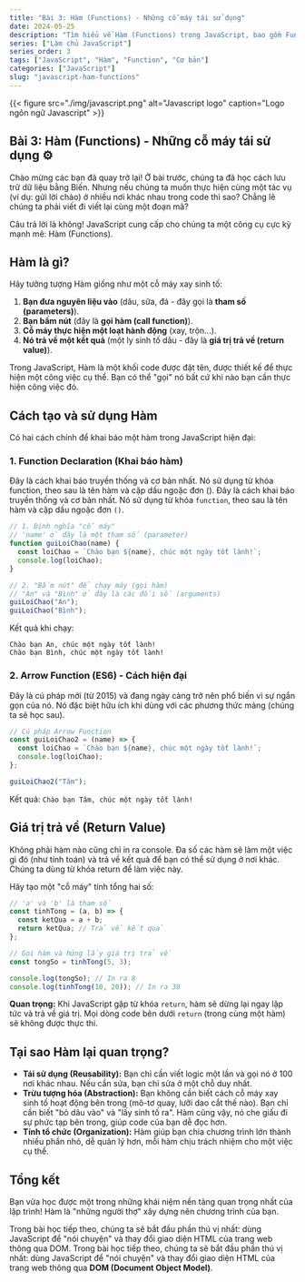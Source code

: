 ```yaml
---
title: "Bài 3: Hàm (Functions) - Những cỗ máy tái sử dụng"
date: 2024-05-25
description: "Tìm hiểu về Hàm (Functions) trong JavaScript, bao gồm Function Declaration và Arrow Function, cách sử dụng tham số và giá trị trả về (return)."
series: ["Làm chủ JavaScript"]
series_order: 3
tags: ["JavaScript", "Hàm", "Function", "Cơ bản"]
categories: ["JavaScript"]
slug: "javascript-ham-functions"
---
```


{{< figure src="./img/javascript.png" alt="Javascript logo" caption="Logo ngôn ngữ Javascript" >}}

## Bài 3: Hàm (Functions) - Những cỗ máy tái sử dụng ⚙️

Chào mừng các bạn đã quay trở lại! Ở bài trước, chúng ta đã học cách lưu trữ dữ liệu bằng Biến. Nhưng nếu chúng ta muốn thực hiện cùng một tác vụ (ví dụ: gửi lời chào) ở nhiều nơi khác nhau trong code thì sao? Chẳng lẽ chúng ta phải viết đi viết lại cùng một đoạn mã?

Câu trả lời là không! JavaScript cung cấp cho chúng ta một công cụ cực kỳ mạnh mẽ: Hàm (Functions).

## Hàm là gì?

Hãy tưởng tượng Hàm giống như một cỗ máy xay sinh tố:

1.  **Bạn đưa nguyên liệu vào** (dâu, sữa, đá - đây gọi là **tham số (parameters)**).
2.  **Bạn bấm nút** (đây là **gọi hàm (call function)**).
3.  **Cỗ máy thực hiện một loạt hành động** (xay, trộn...).
4.  **Nó trả về một kết quả** (một ly sinh tố dâu - đây là **giá trị trả về (return value)**).

Trong JavaScript, Hàm là một khối code được đặt tên, được thiết kế để thực hiện một công việc cụ thể. Bạn có thể "gọi" nó bất cứ khi nào bạn cần thực hiện công việc đó.

## Cách tạo và sử dụng Hàm

Có hai cách chính để khai báo một hàm trong JavaScript hiện đại:

### 1. Function Declaration (Khai báo hàm)

Đây là cách khai báo truyền thống và cơ bản nhất. Nó sử dụng từ khóa function, theo sau là tên hàm và cặp dấu ngoặc đơn ().
Đây là cách khai báo truyền thống và cơ bản nhất. Nó sử dụng từ khóa `function`, theo sau là tên hàm và cặp dấu ngoặc đơn `()`.

```javascript
// 1. Định nghĩa "cỗ máy"
// 'name' ở đây là một tham số (parameter)
function guiLoiChao(name) {
  const loiChao = `Chào bạn ${name}, chúc một ngày tốt lành!`;
  console.log(loiChao);
}

// 2. "Bấm nút" để chạy máy (gọi hàm)
// "An" và "Bình" ở đây là các đối số (arguments)
guiLoiChao("An");
guiLoiChao("Bình");
```

Kết quả khi chạy:

```plaintext
Chào bạn An, chúc một ngày tốt lành!
Chào bạn Bình, chúc một ngày tốt lành!
```

### 2. Arrow Function (ES6) - Cách hiện đại

Đây là cú pháp mới (từ 2015) và đang ngày càng trở nên phổ biến vì sự ngắn gọn của nó. Nó đặc biệt hữu ích khi dùng với các phương thức mảng (chúng ta sẽ học sau).

```javascript
// Cú pháp Arrow Function
const guiLoiChao2 = (name) => {
  const loiChao = `Chào bạn ${name}, chúc một ngày tốt lành!`;
  console.log(loiChao);
};

guiLoiChao2("Tâm");
```

Kết quả: `Chào bạn Tâm, chúc một ngày tốt lành!`

## Giá trị trả về (Return Value)

Không phải hàm nào cũng chỉ in ra console. Đa số các hàm sẽ làm một việc gì đó (như tính toán) và trả về kết quả để bạn có thể sử dụng ở nơi khác. Chúng ta dùng từ khóa return để làm việc này.

Hãy tạo một "cỗ máy" tính tổng hai số:

```javascript
// 'a' và 'b' là tham số
const tinhTong = (a, b) => {
  const ketQua = a + b;
  return ketQua; // Trả về kết quả
};

// Gọi hàm và hứng lấy giá trị trả về
const tongSo = tinhTong(5, 3);

console.log(tongSo); // In ra 8
console.log(tinhTong(10, 20)); // In ra 30
```

**Quan trọng:** Khi JavaScript gặp từ khóa `return`, hàm sẽ dừng lại ngay lập tức và trả về giá trị. Mọi dòng code bên dưới `return` (trong cùng một hàm) sẽ không được thực thi.

## Tại sao Hàm lại quan trọng?

- **Tái sử dụng (Reusability):** Bạn chỉ cần viết logic một lần và gọi nó ở 100 nơi khác nhau. Nếu cần sửa, bạn chỉ sửa ở một chỗ duy nhất.
- **Trừu tượng hóa (Abstraction):** Bạn không cần biết cách cỗ máy xay sinh tố hoạt động bên trong (mô-tơ quay, lưỡi dao cắt thế nào). Bạn chỉ cần biết "bỏ dâu vào" và "lấy sinh tố ra". Hàm cũng vậy, nó che giấu đi sự phức tạp bên trong, giúp code của bạn dễ đọc hơn.
- **Tính tổ chức (Organization):** Hàm giúp bạn chia chương trình lớn thành nhiều phần nhỏ, dễ quản lý hơn, mỗi hàm chịu trách nhiệm cho một việc cụ thể.

## Tổng kết

Bạn vừa học được một trong những khái niệm nền tảng quan trọng nhất của lập trình! Hàm là "những người thợ" xây dựng nên chương trình của bạn.

Trong bài học tiếp theo, chúng ta sẽ bắt đầu phần thú vị nhất: dùng JavaScript để "nói chuyện" và thay đổi giao diện HTML của trang web thông qua DOM.
Trong bài học tiếp theo, chúng ta sẽ bắt đầu phần thú vị nhất: dùng JavaScript để "nói chuyện" và thay đổi giao diện HTML của trang web thông qua **DOM (Document Object Model)**.
